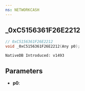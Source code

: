 ```yaml
---
ns: NETWORKCASH
---
```

## _0xC5156361F26E2212

```c
// 0xC5156361F26E2212
void _0xC5156361F26E2212(Any p0);
```

```
NativeDB Introduced: v1493
```

## Parameters
* **p0**:
